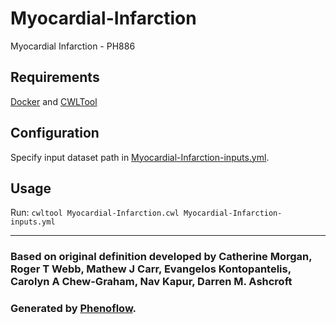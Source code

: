 # Myocardial-Infarction

Myocardial Infarction - PH886

## Requirements

[Docker](https://docs.docker.com/install/) and [CWLTool](https://github.com/common-workflow-language/cwltool#install)

## Configuration

Specify input dataset path in [Myocardial-Infarction-inputs.yml](Myocardial-Infarction-inputs.yml).

## Usage

Run: `cwltool Myocardial-Infarction.cwl Myocardial-Infarction-inputs.yml`

***

### Based on original definition developed by Catherine Morgan, Roger T Webb, Mathew J Carr, Evangelos Kontopantelis, Carolyn A Chew-Graham, Nav Kapur, Darren M. Ashcroft
### Generated by [Phenoflow](https://kclhi.org/phenoflow).
